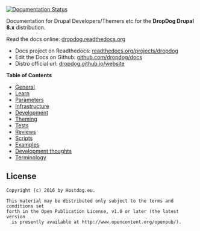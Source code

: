 [![Documentation Status](https://readthedocs.org/projects/dropdog/badge/?version=master)](http://dropdog.readthedocs.org/?badge=master)

Documentation for Drupal Developers/Themers etc for the **DropDog Drupal 8.x** distribution.

Read the docs online: [dropdog.readthedocs.org](http://dropdog.readthedocs.org/)

- Docs project on Readthedocs: [readthedocs.org/projects/dropdog](https://readthedocs.org/projects/dropdog/)
- Edit the Docs on Github: [github.com/dropdog/docs](https://github.com/dropdog/docs)
- Distro official url: [dropdog.github.io/website](http://dropdog.github.io/website/)

**Table of Contents**

- [General](general)
- [Learn](learn)
- [Parameters](parameters)
- [Infrastructure](infrastructure)
- [Development](development)
- [Theming](theming)
- [Tests](tests)
- [Reviews](review/entity)
- [Scripts](scripts)
- [Examples](examples)
- [Development thoughts](thoughts.md)
- [Terminology](terminology)

## License

```
Copyright (c) 2016 by Hostdog.eu.

This material may be distributed only subject to the terms and conditions set
forth in the Open Publication License, v1.0 or later (the latest version
  is presently available at http://www.opencontent.org/openpub/).
```
